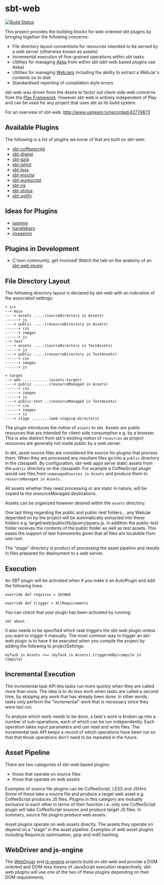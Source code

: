 sbt-web
=======

[![Build Status](https://api.travis-ci.org/sbt/sbt-web.png?branch=master)](https://travis-ci.org/sbt/sbt-web)

This project provides the building blocks for web oriented sbt plugins by bringing together the following concerns:

* File directory layout conventions for resources intended to be served by a web server (otherwise known as assets)
* Incremental execution of fine-grained operations within sbt tasks
* Utilities for managing [Akka](http://akka.io/) from within sbt (sbt-web based plugins use Akka)
* Utilities for managing [WebJars](http://www.webjars.org/) including the ability to extract a WebJar's contents on to disk
* Standardised reporting of compilation style errors

sbt-web was driven from the desire to factor out client-side web concerns from the [Play Framework](http://www.playframework.com/).
However sbt-web is entirely independent of Play and can be used for any project that uses sbt as its build system.

For an overview of sbt-web: http://www.ustream.tv/recorded/42774873

Available Plugins
-----------------

The following is a list of plugins we know of that are built on sbt-web:

* [sbt-coffeescript](https://github.com/sbt/sbt-coffeescript#sbt-coffeescript)
* [sbt-digest](https://github.com/sbt/sbt-digest#sbt-digest)
* [sbt-gzip](https://github.com/sbt/sbt-gzip#sbt-gzip)
* [sbt-jshint](https://github.com/sbt/sbt-jshint#sbt-jshint)
* [sbt-less](https://github.com/sbt/sbt-less#sbt-less)
* [sbt-mocha](https://github.com/sbt/sbt-mocha)
* [sbt-purescript](https://github.com/eamelink/sbt-purescript)
* [sbt-rjs](https://github.com/sbt/sbt-rjs#sbt-rjs)
* [sbt-stylus](https://github.com/sbt/sbt-stylus)
* [sbt-uglify](https://github.com/sbt/sbt-uglify)

Ideas for Plugins
-----------------

* [jasmine](http://jasmine.github.io/)
* [handlebars](http://handlebarsjs.com/)
* [imagemin](https://github.com/gruntjs/grunt-contrib-imagemin#grunt-contrib-imagemin-v071--)

Plugins in Development
----------------------
* C'mon community, get involved! Watch the talk on the anatomy of an [sbt-web plugin](https://www.youtube.com/watch?v=lIznJSBW-GU)

File Directory Layout
---------------------

The following directory layout is declared by sbt-web with an indication of the associated settings:

    + src
    --+ main
    ----+ assets .....(sourceDirectory in Assets)
    ------+ js
    ----+ public .....(resourceDirectory in Assets)
    ------+ css
    ------+ images
    ------+ js
    --+ test
    ----+ assets .....(sourceDirectory in TestAssets)
    ------+ js
    ----+ public .....(resourceDirectory in TestAssets)
    ------+ css
    ------+ images
    ------+ js
 
    + target
    --+ web ............(assets-target)
    ----+ public .......(resourceManaged in Assets)
    ------+ css
    ------+ images
    ------+ js
    ----+ public-test ..(resourceManaged in TestAssets)
    ------+ css
    ------+ images
    ------+ js
    ----+ stage ........(web-staging-directory)


The plugin introduces the notion of `assets` to sbt. Assets are public resources that are intended for client-side
consumption e.g. by a browser. This is also distinct from sbt's existing notion of `resources` as
project resources are generally not made public by a web server.

In sbt, asset source files are considered the source for plugins that process them. When they are processed any resultant
files go into a `public` directory in the classpath.  By configuration, sbt-web apps serve static assets from the `public`
directory on the classpath. For example a CoffeeScript plugin would use files from `unmanagedSources in Assets`
and produce them to `resourceManaged in Assets`.

All assets whether they need processing or are static in nature, will be copied to the resourceManaged destinations.

Assets can be organized however desired within the `assets` directory.

One last thing regarding the public and public-test folders... any WebJar depended on by the project will be automatically
extracted into these folders e.g. target/web/public/lib/jquery/jquery.js. In addition the public-test folder receives
the contents of the public folder as well as test assets. This eases the support of test frameworks given that
all files are locatable from one root.

The "stage" directory is product of processing the asset pipeline and results in files prepared for deployment
to a web server.

Execution
---------------------

An SBT plugin will be activated when if you make it an AutoPlugin and add the following lines:

    override def requires = SbtWeb

    override def trigger = AllRequirements

You can check that your plugin has been activated by running:

    sbt about

It also needs to be specified which task triggers the sbt-web plugin unless you want to trigger it
manually. The most common way to trigger an sbt-web plugin is to have it be executed when you
compile the project by adding the following to projectSettings:

    myTask in Assets <<= (myTask in Assets).triggeredBy(compile in Compile)

Incremental Execution
---------------------

The incremental task API lets tasks run more quickly when they are
called more than once. The idea is to do less work when tasks are
called a second time, by skipping any work that has already been done.
In other words, tasks only perform the "incremental" work that is
necessary since they were last run.

To analyse which work needs to be done, a task's work is broken up
into a number of sub-operations, each of which can be run
independently. Each operation takes input parameters and can read and
write files. The incremental task API keeps a record of which
operations have been run so that that those operations don't need to
be repeated in the future.

Asset Pipeline
--------------
 
There are two categories of sbt-web based plugins:
* those that operate on source files
* those that operate on web assets

Examples of source file plugins can be CoffeeScript, LESS and JSHint. Some of these take a source file and produce a
target web asset e.g. CoffeeScript produces JS files. Plugins in this category are mutually exclusive to each other in
terms of their function i.e. only one CoffeeScript plugin will take CoffeeScript sources and produce target JS files.
In summary, source file plugins produce web assets.

Asset plugins operate on web assets directly. The assets they operate on depend on a "stage" in the asset pipeline.
Examples of web asset plugins including RequireJs optimisation, gzip and md5 hashing.

WebDriver and js-engine
-----------------------

The [WebDriver](https://github.com/typesafehub/webdriver) and
[js-engine](https://github.com/typesafehub/js-engine) projects build on sbt-web and provide a DOM
oriented and DOM-less means of JavaScript execution respectively. sbt-web plugins will use one of the two of these
plugins depending on their DOM requirements.
